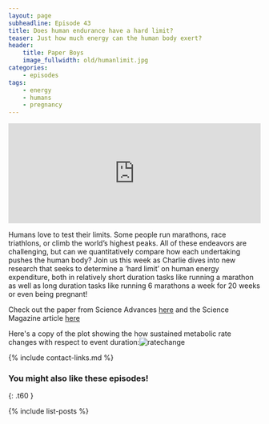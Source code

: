 ```yaml
---
layout: page
subheadline: Episode 43
title: Does human endurance have a hard limit?
teaser: Just how much energy can the human body exert?
header:
    title: Paper Boys
    image_fullwidth: old/humanlimit.jpg
categories:
    - episodes
tags:
    - energy
    - humans
    - pregnancy
---
```


<iframe src="https://pinecast.com/player/c3a1864a-11ff-4016-861b-5855fb4a991c?theme=thick" seamless height="200" style="border:0" class="pinecast-embed" frameborder="0" width="100%"></iframe>

Humans love to test their limits. Some people run marathons, race triathlons, or climb the world’s highest peaks. All of these endeavors are challenging, but can we quantitatively compare how each undertaking pushes the human body? Join us this week as Charlie dives into new research that seeks to determine a ‘hard limit’ on human energy expenditure, both in relatively short duration tasks like running a marathon as well as long duration tasks like running 6 marathons a week for 20 weeks or even being pregnant!

Check out the paper from Science Advances [here](https://advances.sciencemag.org/content/5/6/eaaw0341/tab-pdf) and the Science Magazine article [here](https://www.sciencemag.org/news/2019/06/study-marathon-runners-reveals-hard-limit-human-endurance)

Here's a copy of the plot showing the how sustained metabolic rate changes with respect to event duration:![ratechange](http://paperboyspodcast.com/assets/img/pageimg/metabolicrate.PNG "Sustained Metabolic Rate vs. Event Duration")

{% include contact-links.md %}


### You might also like these episodes!
{: .t60 }

{% include list-posts %}


